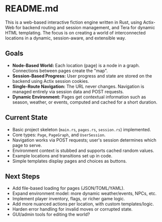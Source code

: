 # README.md

This is a web-based interactive fiction engine written in Rust, using Actix-Web for backend routing and session management, and Tera for dynamic HTML templating. The focus is on creating a world of interconnected locations in a dynamic, session-aware, and extensible way.

## Goals

- **Node-Based World:** Each location (page) is a node in a graph. Connections between pages create the "map".
- **Session-Based Progress:** User progress and state are stored on the backend using Actix session cookies.
- **Single-Route Navigation:** The URL never changes. Navigation is managed entirely via session data and POST requests.
- **Dynamic Environment:** Pages get contextual information such as season, weather, or events, computed and cached for a short duration.

## Current State

- Basic project skeleton (`main.rs`, `pages.rs`, `session.rs`) implemented.
- Core types: `Page`, `PageGraph`, and `UserSession`.
- Navigation works via POST requests; user's session determines which page to serve.
- Environment context is stubbed and supports cached random values.
- Example locations and transitions set up in code.
- Simple templates display pages and choices as buttons.

## Next Steps

- Add file-based loading for pages (JSON/TOML/YAML).
- Expand environment model: more dynamic weather/events, NPCs, etc.
- Implement player inventory, flags, or richer game logic.
- Add more nuanced actions per location, with custom templates/logic.
- Harden error handling for invalid moves or corrupted state.
- GUI/admin tools for editing the world?